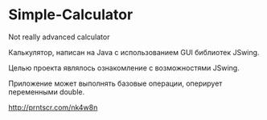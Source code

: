 # Simple-Calculator
Not really advanced calculator


Калькулятор, написан на Java с использованием GUI библиотек JSwing.

Целью проекта являлось ознакомление с возможностями JSwing.

Приложение может выполнять базовые операции, оперирует переменными double.

http://prntscr.com/nk4w8n
